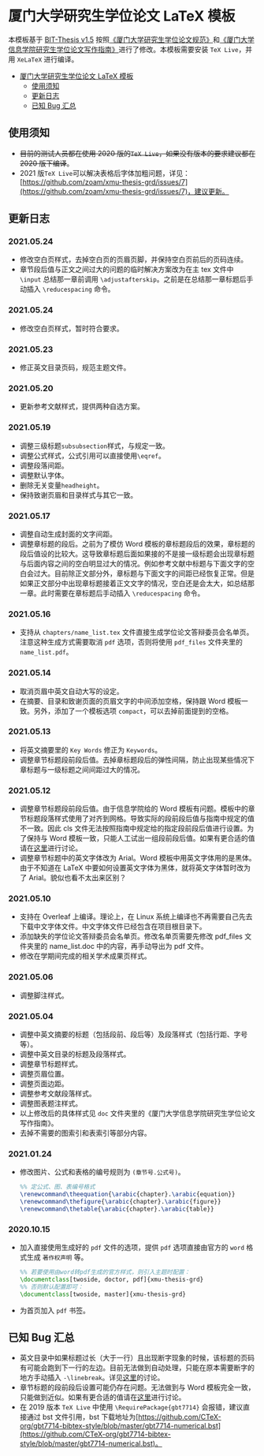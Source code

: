 # 厦门大学研究生学位论文 LaTeX 模板

本模板基于 [BIT-Thesis v1.5](https://github.com/BIT-thesis/LaTeX-template) 按照[《厦门大学研究生学位论文规范》](https://gs.xmu.edu.cn/info/1179/1190.htm)和[《厦门大学信息学院研究生学位论文写作指南》](https://informatics.xmu.edu.cn/info/1047/4651.htm)进行了修改。本模板需要安装 `TeX Live`，并用 `XeLaTeX` 进行编译。

<!-- @import "[TOC]" {cmd="toc" depthFrom=1 depthTo=2 orderedList=false} -->

<!-- code_chunk_output -->

- [厦门大学研究生学位论文 LaTeX 模板](#厦门大学研究生学位论文-latex-模板)
  - [使用须知](#使用须知)
  - [更新日志](#更新日志)
  - [已知 Bug 汇总](#已知-bug-汇总)

<!-- /code_chunk_output -->

## 使用须知

- ~~目前的测试人员都在使用 2020 版的`TeX Live`，如果没有版本的要求建议都在 2020 版下编译~~。
- 2021 版`TeX Live`可以解决表格后字体加粗问题，详见：[https://github.com/zoam/xmu-thesis-grd/issues/7](https://github.com/zoam/xmu-thesis-grd/issues/7)，建议更新。

## 更新日志

### 2021.05.24

- 修改空白页样式，去掉空白页的页眉页脚，并保持空白页前后的页码连续。
- 章节段后值与正文之间过大的问题的临时解决方案改为在主 tex 文件中 `\input` 总结那一章前调用 `\adjustafterskip`。之前是在总结那一章标题后手动插入 `\reducespacing` 命令。

### 2021.05.24

- 修改空白页样式，暂时符合要求。

### 2021.05.23

- 修正英文目录页码，规范主题文件。

### 2021.05.20

- 更新参考文献样式，提供两种自选方案。

### 2021.05.19

- 调整三级标题`subsubsection`样式，与规定一致。
- 调整公式样式，公式引用可以直接使用`\eqref`。
- 调整段落间距。
- 调整默认字体。
- 删除无关变量`headheight`。
- 保持致谢页眉和目录样式与其它一致。

### 2021.05.17

- 调整自动生成封面的文字间距。
- 调整章标题的段后。之前为了模仿 Word 模板的章标题段后的效果，章标题的段后值设的比较大。这导致章标题后面如果接的不是接一级标题会出现章标题与后面内容之间的空白明显过大的情况。例如参考文献中标题与下面文字的空白会过大。目前除正文部分外，章标题与下面文字的间距已经恢复正常。但是如果正文部分中出现章标题接着正文文字的情况，空白还是会太大，如总结那一章。此时需要在章标题后手动插入 `\reducespacing` 命令。

### 2021.05.16

- 支持从 `chapters/name_list.tex` 文件直接生成学位论文答辩委员会名单页。注意这种生成方式需要取消 `pdf` 选项，否则将使用 `pdf_files` 文件夹里的 `name_list.pdf`。

### 2021.05.14

- 取消页眉中英文自动大写的设定。
- 在摘要、目录和致谢页面的页眉文字的中间添加空格，保持跟 Word 模板一致。另外，添加了一个模板选项 `compact`，可以去掉前面提到的空格。

### 2021.05.13

- 将英文摘要里的 `Key Words` 修正为 `Keywords`。
- 调整章节标题段前段后值。去掉章标题段后的弹性间隔，防止出现某些情况下章标题与一级标题之间间距过大的情况。

### 2021.05.12

- 调整章节标题段前段后值。由于信息学院给的 Word 模板有问题。模板中的章节标题段落样式使用了对齐到网格。导致实际的段前段后值与指南中规定的值不一致。因此 cls 文件无法按照指南中规定给的指定段前段后值进行设置。为了保持与 Word 模板一致，只能人工试出一组段前段后值。如果有更合适的值请在[这里](https://github.com/zoam/xmu-thesis-grd/issues/8)进行讨论。
- 调整章节标题中的英文字体改为 Arial。Word 模板中用英文字体用的是黑体。由于不知道在 LaTeX 中要如何设置英文字体为黑体，就将英文字体暂时改为了 Arial。貌似也看不太出来区别？

### 2021.05.10

- 支持在 Overleaf 上编译。理论上，在 Linux 系统上编译也不再需要自己先去下载中文字体文件。中文字体文件已经包含在项目根目录下。
- 添加缺失的学位论文答辩委员会名单页。修改名单页需要先修改 pdf_files 文件夹里的 name_list.doc 中的内容，再手动导出为 pdf 文件。
- 修改在学期间完成的相关学术成果页样式。

### 2021.05.06

- 调整脚注样式。

### 2021.05.04

- 调整中英文摘要的标题（包括段前、段后等）及段落样式（包括行距、字号等）。
- 调整中英文目录的标题及段落样式。
- 调整章节标题样式。
- 调整页眉位置。
- 调整页面边距。
- 调整参考文献段落样式。
- 调整图表题注样式。
- 以上修改后的具体样式见 `doc` 文件夹里的《厦门大学信息学院研究生学位论文写作指南》。
- 去掉不需要的图索引和表索引等部分内容。

### 2021.01.24

- 修改图片、公式和表格的编号规则为 `(章节号.公式号)`。

  ```latex
  %% 定公式、图、表编号格式
  \renewcommand\theequation{\arabic{chapter}.\arabic{equation}}
  \renewcommand\thefigure{\arabic{chapter}.\arabic{figure}}
  \renewcommand\thetable{\arabic{chapter}.\arabic{table}}
  ```

### 2020.10.15

- 加入直接使用生成好的 `pdf` 文件的选项，提供 `pdf` 选项直接由官方的 `word` 格式生成 `著作权声明` 等。

  ```latex
  %% 若要使用由word转pdf生成的官方样式，则引入主题时配置：
  \documentclass[twoside, doctor, pdf]{xmu-thesis-grd}
  %% 否则默认配置即可：
  \documentclass[twoside, master]{xmu-thesis-grd}
  ```

- 为首页加入 `pdf` 书签。

## 已知 Bug 汇总

- 英文目录中如果标题过长（大于一行）且出现断字现象的时候，该标题的页码有可能会跑到下一行的左边。目前无法做到自动处理，只能在原本需要断字的地方手动插入 `-\linebreak`。详见[这里](https://github.com/zoam/xmu-thesis-grd/issues/9)的讨论。
- 章节标题的段前段后设置可能仍存在问题。无法做到与 Word 模板完全一致，只能做到近似。如果有更合适的值请在[这里](https://github.com/zoam/xmu-thesis-grd/issues/8)进行讨论。
- 在 2019 版本 `TeX Live` 中使用 `\RequirePackage{gbt7714}` 会报错，建议直接通过 bst 文件引用，bst 下载地址为[https://github.com/CTeX-org/gbt7714-bibtex-style/blob/master/gbt7714-numerical.bst](https://github.com/CTeX-org/gbt7714-bibtex-style/blob/master/gbt7714-numerical.bst)。
